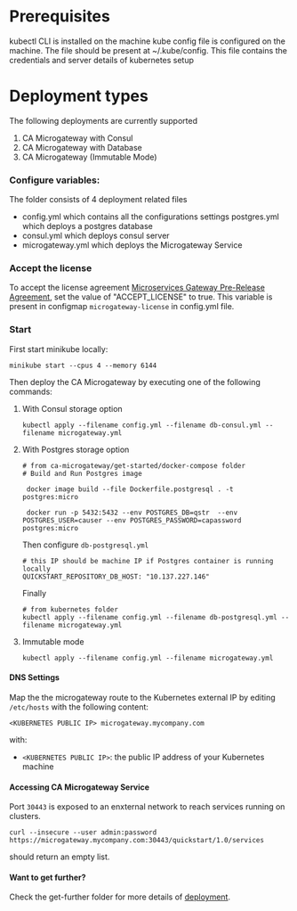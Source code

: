 # Prerequisites
kubectl CLI is installed on the machine
kube config file is configured on the machine. The file should be present at ~/.kube/config. This file contains the credentials and server details of kubernetes setup

# Deployment types
The following deployments are currently supported
1. CA Microgateway with Consul
2. CA Microgateway with Database
3. CA Microgateway (Immutable Mode)

### Configure variables:
The folder consists of 4 deployment related files
- config.yml which contains all the configurations settings
 postgres.yml which deploys a postgres database
- consul.yml which deploys consul server
- microgateway.yml which deploys the Microgateway Service


### Accept the license
To accept the license agreement [Microservices Gateway Pre-Release Agreement](https://github-isl-01.ca.com/APIM-Gateway/ca-microgateway/blob/master/LICENSE.md), set the value of "ACCEPT_LICENSE" to true. This variable is present in configmap `microgateway-license` in config.yml file.

### Start
First start minikube locally:
```
minikube start --cpus 4 --memory 6144
```

Then deploy the CA Microgateway by executing one of the following commands:

1. With Consul storage option
    ```
    kubectl apply --filename config.yml --filename db-consul.yml --filename microgateway.yml
    ```
2.  With Postgres storage option
    ```
    # from ca-microgateway/get-started/docker-compose folder
    # Build and Run Postgres image

     docker image build --file Dockerfile.postgresql . -t postgres:micro

     docker run -p 5432:5432 --env POSTGRES_DB=qstr  --env POSTGRES_USER=causer --env POSTGRES_PASSWORD=capassword postgres:micro

    ```

    Then configure `db-postgresql.yml`
    ```
    # this IP should be machine IP if Postgres container is running locally
    QUICKSTART_REPOSITORY_DB_HOST: "10.137.227.146"
    ```
    Finally
    ```
    # from kubernetes folder
    kubectl apply --filename config.yml --filename db-postgresql.yml --filename microgateway.yml
    ```
3. Immutable mode
    ```
    kubectl apply --filename config.yml --filename microgateway.yml
    ```

#### DNS Settings
Map the the microgateway route to the Kubernetes external IP by editing `/etc/hosts` with the following content:
```
<KUBERNETES PUBLIC IP> microgateway.mycompany.com
```
with:
- `<KUBERNETES PUBLIC IP>`: the public IP address of your Kubernetes machine

#### Accessing CA Microgateway Service
Port `30443` is exposed to an enxternal network to reach services running on clusters.
```
curl --insecure --user admin:password https://microgateway.mycompany.com:30443/quickstart/1.0/services
```
should return an empty list.

#### Want to get further?
Check the get-further folder for more details of [deployment](https://github-isl-01.ca.com/APIM-Gateway/ca-microgateway/blob/kubernetes-guides-2/get-started/get-further/operations/platforms/kubernetes.md#deploy).
